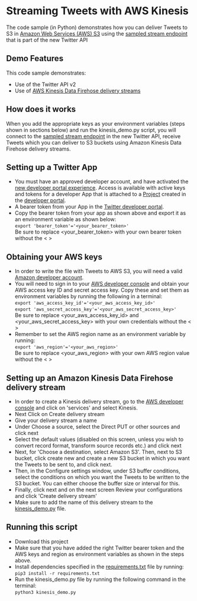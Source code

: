 # Streaming Tweets with AWS Kinesis

The code sample (in Python) demonstrates how you can deliver Tweets to S3 in [Amazon Web Services (AWS) S3](https://aws.amazon.com) using the [sampled stream endpoint](https://developer.twitter.com/en/docs/twitter-api/tweets/sampled-stream/introduction) that is part of the new Twitter API

## Demo Features

This code sample demonstrates:

- Use of the Twitter API v2
- Use of [AWS Kinesis Data Firehose delivery streams](https://docs.aws.amazon.com/firehose/latest/dev/basic-create.html)

## How does it works
When you add the appropriate keys as your environment variables (steps shown in sections below) and run the kinesis_demo.py script, you will connect to the [sampled stream endpoint](https://developer.twitter.com/en/docs/twitter-api/tweets/sampled-stream/introduction) in the new Twitter API, receive Tweets which you can deliver to S3 buckets using Amazon Kinesis Data Firehose delivery streams. 

## Setting up a Twitter App

- You must have an approved developer account, and have activated the [new developer portal experience](https://developer.twitter.com/en/portal/opt-in.html). Access is available with active keys and tokens for a developer App that is attached to a [Project](https://developer.twitter.com/en/docs/projects.html) created in the [developer portal](https://developer.twitter.com/en/docs/developer-portal.html).
- A bearer token from your App in the [Twitter developer portal](https://developer.twitter.com/en/docs/developer-portal/overview).
- Copy the bearer token from your app as shown above and export it as an environment variable as shown below:<br>
`export 'bearer_token'='<your_bearer_token>'`<br> Be sure to replace <your_bearer_token> with your own bearer token without the < >

## Obtaining your AWS keys

- In order to write the file with Tweets to AWS S3, you will need a valid [Amazon developer account](https://aws.amazon.com/free). 
- You will need to sign in to your [AWS developer console](https://console.aws.amazon.com/) and obtain your AWS access key ID and secret access key. Copy these and set them as environment variables by running the following in a terminal:<br>
`export 'aws_access_key_id'='<your_aws_access_key_id>'`<br>
`export 'aws_secret_access_key'='<your_aws_secret_access_key>'`<br>
 Be sure to replace <your_aws_access_key_id> and <your_aws_secret_access_key> with your own credentials without the < >
 - Remember to set the AWS region name as an environment variable by running:<br>
`export 'aws_region'='<your_aws_region>'`<br> Be sure to replace <your_aws_region> with your own AWS region value without the < ><br>

## Setting up an Amazon Kinesis Data Firehose delivery stream
- In order to create a Kinesis delivery stream, go to the [AWS developer console](https://console.aws.amazon.com) and click on 'services' and select Kinesis.
- Next Click on Create delivery stream
- Give your delivery stream a name 
- Under Choose a source, select the Direct PUT or other sources and click next
- Select the default values (disabled on this screen, unless you wish to convert record format, transform source records etc.) and click next
- Next, for 'Choose a destination, select Amazon S3'. Then, next to S3 bucket, click create new and create a new S3 bucket in which you want the Tweets to be sent to, and click next.
- Then, in the Configure settings window, under S3 buffer conditions, select the conditions on which you want the Tweets to be written to the S3 bucket. You can either choose the buffer size or interval for this.
- Finally, click next and on the next screen Review your configurations and click 'Create delivery stream'
- Make sure to add the name of this delivery stream to the [kinesis_demo.py](kniesis_demo.py) file.

## Running this script
- Download this project
- Make sure that you have added the right Twitter bearer token and the AWS keys and region as environment variables as shown in the steps above.
- Install dependencies specified in the [requirements.txt](https://github.com/twitterdev/twitter-aws-samples/blob/master/requirements.txt) file by running:<br>
`pip3 install -r requirements.txt`
- Run the kinesis_demo.py file by running the following command in the terminal:<br>
`python3 kinesis_demo.py`
